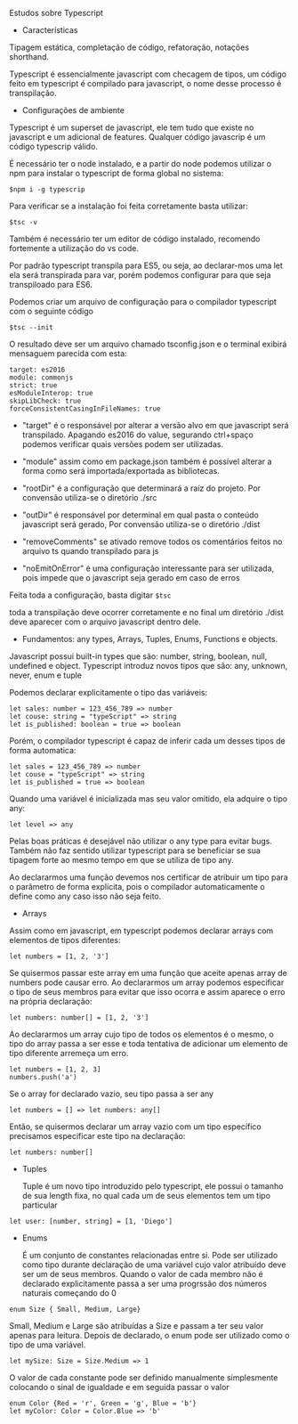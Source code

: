 Estudos sobre Typescript

- Características


Tipagem estática, completação de código, refatoração, notações shorthand.

Typescript é essencialmente javascript com checagem de tipos, um código feito em typescript é compilado para javascript, o nome desse processo é transpilação.

- Configurações de ambiente

Typescript é um superset de javascript, ele tem tudo que existe no javascript e um adicional de features. Qualquer código javascrip é um código typescrip válido.

É necessário ter o node instalado, e a partir do node podemos utilizar o npm para instalar o typescript de forma global no sistema:

```$npm i -g typescrip```

Para verificar se a instalação foi feita corretamente basta utilizar:

```$tsc -v```

Também é necessário ter um editor de código instalado, recomendo fortemente a utilização do vs code.

Por padrão typescript transpila para ES5, ou seja, ao declarar-mos uma let ela será transpirada para var, porém podemos configurar para que seja transpiloado para ES6.

Podemos criar um arquivo de configuração para o compilador typescript com o seguinte código

```$tsc --init```

O resultado deve ser um arquivo chamado tsconfig.json e o terminal exibirá mensaguem parecida com esta:

```
target: es2016
module: commonjs
strict: true
esModuleInterop: true
skipLibCheck: true
forceConsistentCasingInFileNames: true
```

- "target" é o responsável por alterar a versão alvo em que javascript será transpilado. Apagando es2016 do value, segurando ctrl+spaço podemos verificar quais versões podem ser utilizadas.

- "module" assim como em package.json também é possível alterar a forma como será importada/exportada as bibliotecas.

- "rootDir" é a configuração que determinará a raíz do projeto. Por convensão utiliza-se o diretório ./src

- "outDir" é responsável por determinal em qual pasta o conteúdo javascript será gerado, Por convensão utiliza-se o diretório ./dist

- "removeComments" se ativado remove todos os comentários feitos no arquivo ts quando transpilado para js

- "noEmitOnError" é uma configuração interessante para ser utilizada, pois impede que o javascript seja gerado em caso de erros

Feita toda a configuração, basta digitar
```$tsc```

toda a transpilação deve ocorrer corretamente e no final um diretório ./dist deve aparecer com o arquivo javascript dentro dele.

- Fundamentos: any types, Arrays, Tuples, Enums, Functions e objects.

Javascript possui built-in types que são: number, string, boolean, null, undefined e object.
Typescript introduz novos tipos que são: any, unknown, never, enum e tuple

Podemos declarar explicitamente o tipo das variáveis:

```
let sales: number = 123_456_789 => number
let couse: string = "typeScript" => string
let is_published: boolean = true => boolean
```

Porém, o compilador typescript é capaz de inferir cada um desses tipos de forma automatica:

```
let sales = 123_456_789 => number
let couse = "typeScript" => string
let is_published = true => boolean
```

Quando uma variável é inicializada mas seu valor omitido, ela adquire o tipo any:

```let level => any```

Pelas boas práticas é desejável não utilizar o any type para evitar bugs. Também não faz sentido utilizar typescript para se beneficiar se sua tipagem forte ao mesmo tempo em que se utiliza de tipo any.

Ao declararmos uma função devemos nos certificar de atribuir um tipo para o parâmetro de forma explícita, pois o compilador automaticamente o define como any caso isso não seja feito.

- Arrays

Assim como em javascript, em typescript podemos declarar arrays com elementos de tipos diferentes:

```let numbers = [1, 2, '3']```

Se quisermos passar este array em uma função que aceite apenas array de numbers pode causar erro.
Ao declararmos um array podemos especificar o tipo de seus membros para evitar que isso ocorra e assim aparece o erro na própria declaração:

```let numbers: number[] = [1, 2, '3']```

Ao declararmos um array cujo tipo de todos os elementos é o mesmo, o tipo do array passa a ser esse e toda tentativa de adicionar um elemento de tipo diferente arremeça um erro.

```
let numbers = [1, 2, 3]
numbers.push('a')
```

Se o array for declarado vazio, seu tipo passa a ser any

```let numbers = [] => let numbers: any[]```

Então, se quisermos declarar um array vazio com um tipo específico precisamos especificar este tipo na declaração:

```let numbers: number[]```

- Tuples
  
  Tuple é um novo tipo introduzido pelo typescript, ele possui o tamanho de sua length fixa, no qual cada um de seus elementos tem um tipo particular

```let user: [number, string] = [1, 'Diego']```

- Enums

  É um conjunto de constantes relacionadas entre si. Pode ser utilizado como tipo durante declaração de uma variável cujo valor atribuído deve ser um de seus membros. Quando o valor de cada membro não é declarado explicitamente passa a ser uma progrssão dos números naturais começando do 0

```enum Size { Small, Medium, Large}```

  Small, Medium e Large são atribuídas a Size e passam a ter seu valor apenas para leitura. Depois de declarado, o enum pode ser utilizado como o tipo de uma variável.

```let mySize: Size = Size.Medium => 1```

O valor de cada constante pode ser definido manualmente simplesmente colocando o sinal de igualdade e em seguida passar o valor

```
enum Color {Red = 'r', Green = 'g', Blue = 'b'}
let myColor: Color = Color.Blue => 'b'
```

